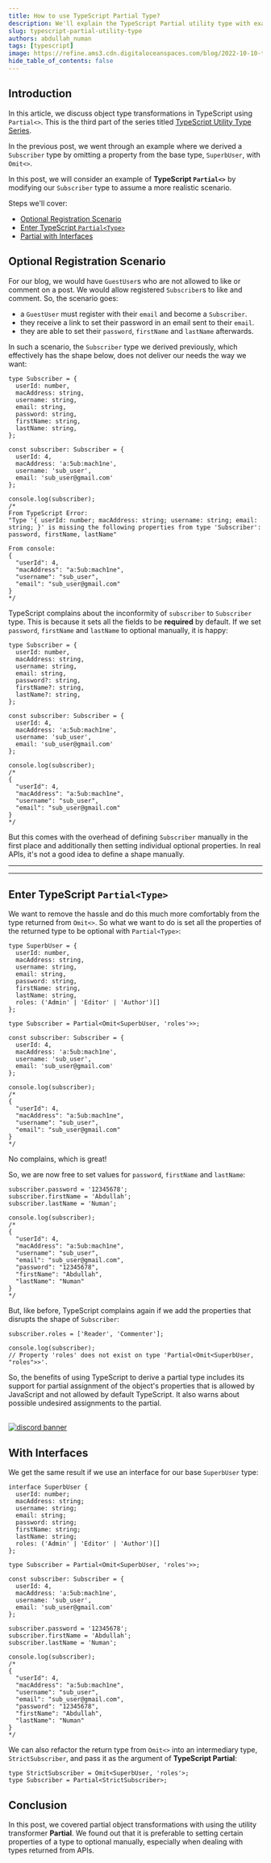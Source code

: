 ```yaml
---
title: How to use TypeScript Partial Type?
description: We'll explain the TypeScript Partial utility type with examples
slug: typescript-partial-utility-type
authors: abdullah_numan
tags: [typescript]
image: https://refine.ams3.cdn.digitaloceanspaces.com/blog/2022-10-10-typescript-partial/social.png
hide_table_of_contents: false
---
```




## Introduction

In this article, we discuss object type transformations in TypeScript using `Partial<>`. This is the third part of the series titled [TypeScript Utility Type Series](https://refine.dev/blog/typescript-omit-utility-type/).

In the previous post, we went through an example where we derived a `Subscriber` type by omitting a property from the base type, `SuperbUser`, with `Omit<>`.

In this post, we will consider an example of **TypeScript `Partial<>`** by modifying our `Subscriber` type to assume a more realistic scenario.

Steps we'll cover:
- [Optional Registration Scenario](#optional-registration-scenario)
- [Enter TypeScript `Partial<Type>`](#enter-typescript-partialtype)
- [Partial with Interfaces](#with-interfaces)

## Optional Registration Scenario
For our blog, we would have `GuestUser`s who are not allowed to like or comment on a post. We would allow registered `Subscriber`s to like and comment. So, the scenario goes:

- a `GuestUser` must register with their `email` and become a `Subscriber`.
- they receive a link to set their password in an email sent to their `email`.
- they are able to set their `password`, `firstName` and `lastName` afterwards.

In such a scenario, the `Subscriber` type we derived previously, which effectively has the shape below, does not deliver our needs the way we want:

```tsx
type Subscriber = {
  userId: number,
  macAddress: string,
  username: string,
  email: string,
  password: string,
  firstName: string,
  lastName: string,
};

const subscriber: Subscriber = {
  userId: 4,
  macAddress: 'a:5ub:mach1ne',
  username: 'sub_user',
  email: 'sub_user@gmail.com'
};

console.log(subscriber);
/*
From TypeScript Error:
"Type '{ userId: number; macAddress: string; username: string; email: string; }' is missing the following properties from type 'Subscriber': password, firstName, lastName"

From console:
{
  "userId": 4,
  "macAddress": "a:5ub:mach1ne",
  "username": "sub_user",
  "email": "sub_user@gmail.com"
}
*/
```

TypeScript complains about the inconformity of `subscriber` to `Subscriber` type. This is because it sets all the fields to be **required** by default. If we set `password`, `firstName` and `lastName` to optional manually, it is happy:

```tsx
type Subscriber = {
  userId: number,
  macAddress: string,
  username: string,
  email: string,
  password?: string,
  firstName?: string,
  lastName?: string,
};

const subscriber: Subscriber = {
  userId: 4,
  macAddress: 'a:5ub:mach1ne',
  username: 'sub_user',
  email: 'sub_user@gmail.com'
};

console.log(subscriber);
/*
{
  "userId": 4,
  "macAddress": "a:5ub:mach1ne",
  "username": "sub_user",
  "email": "sub_user@gmail.com"
}
*/
```

But this comes with the overhead of defining `Subscriber` manually in the first place and additionally then setting individual optional properties. In real APIs, it's not a good idea to define a shape manually.

---


<BannerRandom />



---


## Enter TypeScript `Partial<Type>`
We want to remove the hassle and do this much more comfortably from the type returned from `Omit<>`. So what we want to do is set all the properties of the returned type to be optional with `Partial<Type>`:

```tsx
type SuperbUser = {
  userId: number,
  macAddress: string,
  username: string,
  email: string,
  password: string,
  firstName: string,
  lastName: string,
  roles: ('Admin' | 'Editor' | 'Author')[]
};

type Subscriber = Partial<Omit<SuperbUser, 'roles'>>;

const subscriber: Subscriber = {
  userId: 4,
  macAddress: 'a:5ub:mach1ne',
  username: 'sub_user',
  email: 'sub_user@gmail.com'
};

console.log(subscriber);
/*
{
  "userId": 4,
  "macAddress": "a:5ub:mach1ne",
  "username": "sub_user",
  "email": "sub_user@gmail.com"
}
*/
```

No complains, which is great!

So, we are now free to set values for `password`, `firstName` and `lastName`:

```tsx
subscriber.password = '12345678';
subscriber.firstName = 'Abdullah';
subscriber.lastName = 'Numan';

console.log(subscriber);
/*
{
  "userId": 4,
  "macAddress": "a:5ub:mach1ne",
  "username": "sub_user",
  "email": "sub_user@gmail.com",
  "password": "12345678",
  "firstName": "Abdullah",
  "lastName": "Numan"
}
*/
```

But, like before, TypeScript complains again if we add the properties that disrupts the shape of `Subscriber`:

```tsx
subscriber.roles = ['Reader', 'Commenter'];

console.log(subscriber);
// Property 'roles' does not exist on type 'Partial<Omit<SuperbUser, "roles">>'.
```

So, the benefits of using TypeScript to derive a partial type includes its support for partial assignment of the object's properties that is allowed by JavaScript and not allowed by default TypeScript. It also warns about possible undesired assignments to the partial.


<br/>
<div>
<a href="https://discord.gg/refine">
  <img  src="https://refine.ams3.cdn.digitaloceanspaces.com/website/static/img/discord_big_blue.png" alt="discord banner" />
</a>
</div>

## With Interfaces
We get the same result if we use an interface for our base `SuperbUser` type:

```tsx
interface SuperbUser {
  userId: number;
  macAddress: string;
  username: string;
  email: string;
  password: string;
  firstName: string;
  lastName: string;
  roles: ('Admin' | 'Editor' | 'Author')[]
};

type Subscriber = Partial<Omit<SuperbUser, 'roles'>>;

const subscriber: Subscriber = {
  userId: 4,
  macAddress: 'a:5ub:mach1ne',
  username: 'sub_user',
  email: 'sub_user@gmail.com'
};

subscriber.password = '12345678';
subscriber.firstName = 'Abdullah';
subscriber.lastName = 'Numan';

console.log(subscriber);
/*
{
  "userId": 4,
  "macAddress": "a:5ub:mach1ne",
  "username": "sub_user",
  "email": "sub_user@gmail.com",
  "password": "12345678",
  "firstName": "Abdullah",
  "lastName": "Numan"
}
*/
```

We can also refactor the return type from `Omit<>` into an intermediary type, `StrictSubscriber`, and pass it as the argument of **TypeScript Partial**:

```tsx
type StrictSubscriber = Omit<SuperbUser, 'roles'>;
type Subscriber = Partial<StrictSubscriber>;
```

## Conclusion
In this post, we covered partial object transformations with using the utility transformer **Partial**. We found out that it is preferable to setting certain properties of a type to optional manually, especially when dealing with types returned from APIs.
